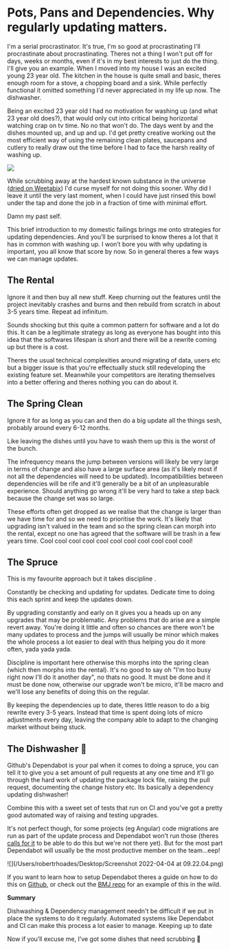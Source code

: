 # Pots, Pans and Dependencies. Why regularly updating matters.

I'm a serial procrastinator. It's true, I'm so good at procrastinating I'll procrastinate about procrastinating. Theres not a thing I won't put off for days, weeks or months, even if it's in my best interests to just do the thing. I'll give you an example. When I moved into my house I was an excited young 23 year old. The kitchen in the house is quite small and basic, theres enough room for a stove, a chopping board and a sink. While perfectly functional it omitted something I'd never appreciated in my life up now. The dishwasher.

Being an excited 23 year old I had no motivation for washing up (and what 23 year old does?), that would only cut into critical being horizontal watching crap on tv time. No no that won't do. The days went by and the dishes mounted up, and up and up. I'd get pretty creative working out the most efficient way of using the remaining clean plates, saucepans and cutlery to really draw out the time before I had to face the harsh reality of washing up.

![](/Users/robertrhoades/Desktop/1414228934167_Image_galleryImage__Ruckas_Videograbs_01322_.jpeg)

While scrubbing away at the hardest known substance in the universe ([dried on Weetabix](https://www.reddit.com/r/britishproblems/comments/26su24/i_accidentally_let_some_weetabix_dry_on_a_bowl/)) I'd curse myself for not doing this sooner. Why did I leave it until the very last moment, when I could have just rinsed this bowl under the tap and done the job in a fraction of time with minimal effort. 

Damn my past self.

This brief introduction to my domestic failings brings me onto strategies for updating dependencies. And you’ll be surprised to know theres a lot that it has in common with washing up. I won’t bore you with why updating is important, you all know that score by now. So in general theres a few ways we can manage updates.

## The Rental

Ignore it and then buy all new stuff. Keep churning out the features until the project inevitably crashes and burns and then rebuild from scratch in about 3-5 years time. Repeat ad infinitum.

Sounds shocking but this quite a common pattern for software and a lot do this. It can be a legitimate strategy as long as everyone has bought into this idea that the softwares lifespan is short and there will be a rewrite coming up but there is a cost.

Theres the usual technical complexities around migrating of data, users etc but a bigger issue is that you're effectually stuck still redeveloping the existing feature set. Meanwhile your competitors are iterating themselves into a better offering and theres nothing you can do about it.

## The Spring Clean

Ignore it for as long as you can and then do a big update all the things sesh, probably around every 6-12 months.

Like leaving the dishes until you have to wash them up this is the worst of the bunch.

The infrequency means the jump between versions will likely be very large in terms of change and also have a large surface area (as it's likely most if not all the dependencies will need to be updated). Incompatibilities between dependencies will be rife and it'll generally be a bit of an unpleasurable experience. Should anything go wrong it'll be very hard to take a step back because the change set was so large.

These efforts often get dropped as we realise that the change is larger than we have time for and so we need to prioritise the work. It's likely that upgrading isn't valued in the team and so the spring clean can morph into the rental, except no one has agreed that the software will be trash in a few years time. Cool cool cool cool cool cool cool cool cool cool cool!

## The Spruce

This is my favourite approach but it takes discipline .

Constantly be checking and updating for updates. Dedicate time to doing this each sprint and keep the updates down.

By upgrading constantly and early on it gives you a heads up on any upgrades that may be problematic. Any problems that do arise are a simple revert away. You're doing it little and often so chances are there won't be many updates to process and the jumps will usually be minor which makes the whole process a lot easier to deal with thus helping you do it more often, yada yada yada.

Discipline is important here otherwise this morphs into the spring clean (which then morphs into the rental). It's no good to say oh "I'm too busy right now I'll do it another day", no thats no good. It must be done and it must be done now, otherwise our upgrade won't be micro, it'll be macro and we'll lose any benefits of doing this on the regular.

By keeping the dependencies up to date, theres little reason to do a big rewrite every 3-5 years. Instead that time is spent doing lots of micro adjustments every day, leaving the company able to adapt to the changing market without being stuck.

## The Dishwasher 🙌 

Github's Dependabot is your pal when it comes to doing a spruce, you can tell it to give you a set amount of pull requests at any one time and it'll go through the hard work of updating the package lock file, raising the pull request, documenting the change history etc. Its basically a dependency updating dishwasher!

Combine this with a sweet set of tests that run on CI and you've got a pretty good automated way of raising and testing upgrades.

It's not perfect though, for some projects (eg Angular) code migrations are run as part of the update process and Dependabot won't run those (theres [calls for it](https://github.com/dependabot/dependabot-core/issues/1296 ) to be able to do this but we're not there yet). But for the most part Dependabot will usually be the most productive member on the team...eep!

![](/Users/robertrhoades/Desktop/Screenshot 2022-04-04 at 09.22.04.png)

If you want to learn how to setup Dependabot theres a guide on how to do this on [Github](https://docs.github.com/en/code-security/dependabot/dependabot-version-updates/about-dependabot-version-updates), or check out the [BMJ repo](https://github.com/boxuk/bmj-best-practice-app/blob/master/.github/dependabot.yml) for an example of this in the wild.

**Summary**

Dishwashing & Dependency management needn't be difficult if we put in place the systems to do it regularly. Automated systems like Dependabot and CI can make this process a lot easier to manage. Keeping up to date 

Now if you’ll excuse me, I’ve got some dishes that need scrubbing 🧼 